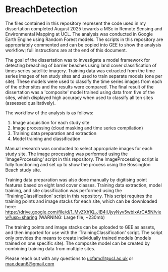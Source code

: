 # BreachDetection
The files contained in this repository represent the code used in my dissertation completed August 2025 towards a MSc in Remote Sensing and Environmental Mapping at UCL. The analysis was conducted in Google Earth Engine using Random Forest models. The scripts in this repository are appropriately commented and can be copied into GEE to show the analysis workflow; full instructions are at the end of this document.

The goal of the dissertation was to investigate a model framework for detecting breaching of barrier beaches using land cover classification of times series satellite imagery. Training data was extracted from the time series images of ten study sites and used to train separate models (one per site). These models were used to classify the time series images from each of the other sites and the results were compared. The final result of the dissertation was a 'composite' model trained using data from five of the sites, which displayed high accuracy when used to classify all ten sites (assessed qualitatively).

The workflow of the analysis is as follows:

1. Image acquisition for each study site
2. Image processing (cloud masking and time series compilation)
3. Training data preparation and extraction
4. Model training and classification

Manual research was conducted to select appropriate images for each study site. The image processing was performed using the 'ImageProcessing' script in this repository. The ImageProcessing script is fully functioning and set up to show the process using the Bossington Beach study site. 

Training data preparation was also done manually by digitising point features based on eight land cover classes. Training data extraction, model training, and site classification was performed using the 'TrainingClassification' script in this repository. This script requires the training points and image stacks for each site, which can be downloaded here: https://drive.google.com/file/d/1_MvZXh1Q_JIB4iUjyyNyv5wbixArCA5N/view?usp=sharing (WARNING: Large file, ~230mb)

The training points and image stacks can be uploaded to GEE as assets, and then imported for use with the 'TrainingClassification' script. The script only provides the means to create individually trained models (models trained on one specific site). The composite model can be created by combining training data from multiple sites.

Please reach out with any questions to ucfamd1@ucl.ac.uk or max.dean6@gmail.com
